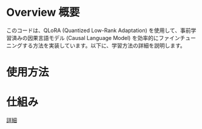 # Overview 概要


このコードは、QLoRA (Quantized Low-Rank Adaptation) を使用して、事前学習済みの因果言語モデル (Causal Language Model) を効率的にファインチューニングする方法を実装しています。以下に、学習方法の詳細を説明します。



# 使用方法


# 仕組み
[詳細]()